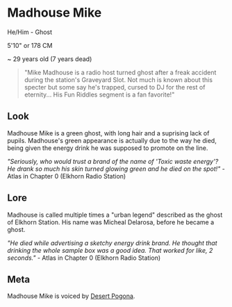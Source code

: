 # Madhouse Mike
He/Him - Ghost

5'10" or 178 CM

~ 29 years old (7 years dead)

> "Mike Madhouse is a radio host turned ghost after a freak accident during the station's Graveyard Slot. Not much is known about this specter but some say he's trapped, cursed to DJ for the rest of eternity... His Fun Riddles segment is a fan favorite!"


## Look
Madhouse Mike is a green ghost, with long hair and a suprising lack of pupils. Madhouse's green appearance is actually due to the way he died, being given the energy drink he was supposed to promote on the line.

*"Seriously, who would trust a brand of the name of 'Toxic waste energy'? He drank so much his skin turned glowing green and he died on the spot!"* - Atlas in Chapter 0 (Elkhorn Radio Station)
## Lore
Madhouse is called multiple times a "urban legend" described as the ghost of Elkhorn Station. His name was Micheal Delarosa, before he became a ghost.

*"He died while advertising a sketchy energy drink brand. He thought that drinking the whole sample box was a good idea. That worked for like, 2 seconds."* - Atlas in Chapter 0 (Elkhorn Radio Station)

## Meta
Madhouse Mike is voiced by [Desert Pogona](https://x.com/DesertPogona).
